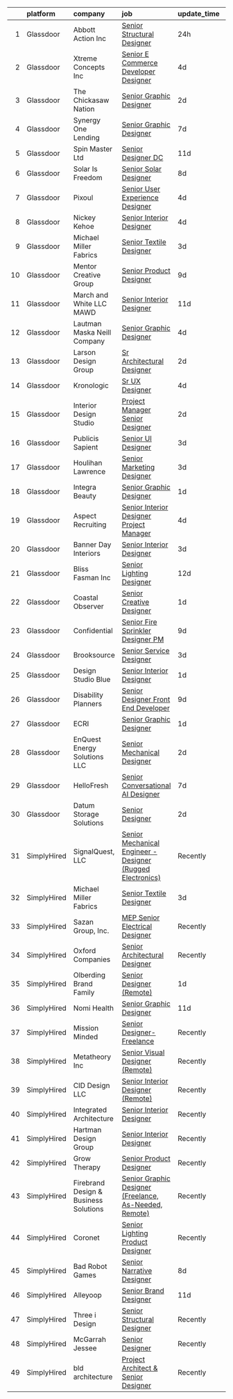 

|    | platform    | company                               | job                                                                                                                                                                                                                                                                                                                                                                                                                                                                                                                                                                                                                                                                                                                                                                                                                                                                                                                                                                                                                         | update_time   | location             |
|---:|:------------|:--------------------------------------|:----------------------------------------------------------------------------------------------------------------------------------------------------------------------------------------------------------------------------------------------------------------------------------------------------------------------------------------------------------------------------------------------------------------------------------------------------------------------------------------------------------------------------------------------------------------------------------------------------------------------------------------------------------------------------------------------------------------------------------------------------------------------------------------------------------------------------------------------------------------------------------------------------------------------------------------------------------------------------------------------------------------------------|:--------------|:---------------------|
|  1 | Glassdoor   | Abbott Action Inc                     | [Senior Structural Designer](https://www.glassdoor.com/partner/jobListing.htm?pos=106&ao=1110586&s=58&guid=0000018109771861b9321c6015ed0afb&src=GD_JOB_AD&t=SR&vt=w&ea=1&cs=1_a6fc3a72&cb=1653721209541&jobListingId=1007898795605&cpc=5A21D8C791C7AEF4&jrtk=3-0-1g44ne6ajpvvj801-1g44ne6b2q078800-e4d9971fecee57c8--6NYlbfkN0BLE6FFmaOCaCHawCU1qnmcNeMqe4N8s1omPojmh1ODRQy2ChP0Rx12xx0iVToh2xnMQw5bQUSxpNU4hqxQh51GUsSVCU-gtcSL4Ql0bt3y1njHbTP5jZrX9mAOtR5G69klmSxB72PamEUCpcTJfFcLDOOBH8MiObl9j1duuNxYmQ7EHkqPBxqOokPnXEWeVOU9zt4uhKCjLuAtnnbkqvtwvciSvQLpbQNFJt_4dI9K8GtzpenLNQQC0qbxqjlcvWikpWv5KIkx8MNJ22e5M4Y6k0EFR4NOSy_HCi-SoRbVQVFeV8M2p3uq9bzmxDaapoliPFm2arBZuqDwc0M-GPmxtXC-s5VmTbPidLX1be4huamNA5GHt8J3wFr4Zq1-Pcw5jTbr-hOdSt1XDjRDmFgcjS8U8TA-Qo6tDGBL_IdjIUlF1Rgg99SDsp2n-A7_DSJWpcLBmnIscaghsY9KSQ3_-sIVorrY2teULpaAQ4FzdjvLrnXX_Ie5Nv1l4HA0Psk4peDvosUuDzDcegjxPTZ7)                                                                                                                                       | 24h           | Attleboro, MA        |
|  2 | Glassdoor   | Xtreme Concepts Inc                   | [Senior E Commerce Developer   Designer](https://www.glassdoor.com/partner/jobListing.htm?pos=101&ao=1110586&s=58&guid=0000018109771861b9321c6015ed0afb&src=GD_JOB_AD&t=SR&vt=w&ea=1&cs=1_2dbd1c66&cb=1653721209540&jobListingId=1007885677887&cpc=2389877E292478E5&jrtk=3-0-1g44ne6ajpvvj801-1g44ne6b2q078800-02a030a02ba8c3d5--6NYlbfkN0CQqnLIWsU0Hd9mAM9CPr_t6tpjjVh6VHQGynQ4AbzrOKu5-7YkYb5W1DfF2U8Q6qYXVKC7qwWIO3SjMGMtpnbLHrqou4G812NaCnniwGPQY_yCzTFesTuAzoLP0keihL2qI8zgbEeuGQhmUp9yuzY2wDNKy7ASTrjRlRh3CxLul9FGjDuRvDaFE5QFZIKhdweI0wcoaAipTzbPQ1LOdoqAn2V91Qdz2AADKRb_nh0se3pgm-uZF0p3szCFoM1dtuV8cRXqoQJGGdatk02toxD06bnFhnf3Axn86bufTvUCIVE6dyXmk5nFQySUK1J63Lho4ZbVYa0-NroUyY8yjz_BXwAywQL3inmTY4fWkjK8XOJ2pui1C2JIXFNOObib9C6YqcxgxdZnZSn3osnSalaDTVWzrmIWwjDbsb46lR07gx3kR_bEGANPsUBOFDABpCJTqbd2MAX1UxIyvtsKO_4YiCzBhYxK3e98vh0Bpq7cIzlSFcCoEiRVfcyF-ILYj3LvIPou2iNKTyFiWOiThNAGdlQRM0Tlv3E%3D)                                                                                                             | 4d            | Nashville, TN        |
|  3 | Glassdoor   | The Chickasaw Nation                  | [Senior Graphic Designer](https://www.glassdoor.com/partner/jobListing.htm?pos=115&ao=1110586&s=58&guid=0000018109771861b9321c6015ed0afb&src=GD_JOB_AD&t=SR&vt=w&ea=1&cs=1_7f03837b&cb=1653721209543&jobListingId=1007892246882&cpc=B2C3004C5D07113D&jrtk=3-0-1g44ne6ajpvvj801-1g44ne6b2q078800-3080755f99afbcf1--6NYlbfkN0CXxcpluWW3w69ZLoW3G1S01C7LBNccemlloFa6S-bz9CPHhhKRgONaGf3Gr0arDDSr4udhvJjujlfYCx5zxNmsxYnoGA49OJ0TbJWwtnERhlzz8oHsjATnjFTJsYJ1gqmP-lJ2lzG9mcOcoCSdyEc4Vt4y_ophW3bvTOKmSqr5kfMlBHpG5jhYMNV2l4QKFzz6q3ZN-rGb5tp9BJVYU4yXVk7oF4XV50J5aB12K8gteMB7yJlJtvgO8QePCoUSF4pA-2kgh-Jq26a_CaTfMvYkM8cunPuI4LX0R2wlnyBDkQ35X7-rls8dvfWBtDrZxCoWbd1N3_OT8ZGpWiGp6Ob-2oSyZtiIgZcQwAj_FB36WnRDHHEfHavHr_PIijDTB91jaU1FIgIYbw-LXjvfMK3gpX4dtYQlClFrU5y_iKp_MKORFrpOiQby_6pxOKVNZpTSwJp3g-4fzCcV4MclgfV1DEp1jwvtQaDHUreiGT2ZrwKj36TM9iQIiK57PNf-4fPjwhKl8rTbcQ%3D%3D)                                                                                                                                              | 2d            | Ada, OK              |
|  4 | Glassdoor   | Synergy One Lending                   | [Senior Graphic Designer](https://www.glassdoor.com/partner/jobListing.htm?pos=113&ao=1110586&s=58&guid=0000018109771861b9321c6015ed0afb&src=GD_JOB_AD&t=SR&vt=w&ea=1&cs=1_1b2752cf&cb=1653721209543&jobListingId=1007880271566&cpc=2F725E1A875689B6&jrtk=3-0-1g44ne6ajpvvj801-1g44ne6b2q078800-e20bc85cc5d248cb--6NYlbfkN0BPtfw752wsoGufEJSk0IrvNAyVGjqsoyi4TW7oTWj47oKR7Dh_L6g8nkreBaYX86E2qeZNXEY_i_C2egldOcJoCEFe6RPFNQREqFotf2z-BnOq1XBA-wGWxw1SbYT9uqY8qnHyKDyyZ9QFUlatawC-edLnBGmeAdsKL1_ofbnDBIgGpC4KIUr89Wkx-Y0yJxXM68R5cykvRALiROuNJeKbFPi8rsnHmsmt9F5nYEVFIShV7t1I0eYjESm_Zgs5H7XFKjuPBoVla3El-IRjKxGobrHvOkVtG_1CnNrIHu_-tFoJYTw6uJq-a0OiuzBpqgFE7L0jpIg8lEO7TPxSDgbHXHver705BPcETLYv8rhTf5L6XbSpjJrmO2lZYsPkrGR6LCHaXixxvNQmjStfiRIhmP5bUEer2dqKIk5wazQhamO2TU_j1aJ2euEmPxQPELfMKOvpqpAhZALMQExuSsx67yD5o6PCEFt6H-HwijFhxj_Hm-UGNKyTC80UqHte4Wm5FTa9jdmGbA%3D%3D)                                                                                                                                              | 7d            | San Diego, CA        |
|  5 | Glassdoor   | Spin Master Ltd                       | [Senior Designer  DC](https://www.glassdoor.com/partner/jobListing.htm?pos=120&ao=1110586&s=58&guid=0000018109771861b9321c6015ed0afb&src=GD_JOB_AD&t=SR&vt=w&cs=1_025bd777&cb=1653721209544&jobListingId=1007868309555&cpc=983919718F9DC6F6&jrtk=3-0-1g44ne6ajpvvj801-1g44ne6b2q078800-caa174c076a50136--6NYlbfkN0BvH3A8keRzMSHNNzpo8GRtlYiokHfs7hRv1iTbqYJ_v3EUQjdtkMnPMFLtVYawuvXHVmljPix0zXyhQRGzi_RTFGE2YsZ8j_U5QrmYTlW334wS0oEbZuiowsdxM92Q2idWA036dSU455XPaTisHVlyG2EjA4kMHr_93ZpyXvZYjSDBTkIxwe6pzQe2GR_D0ZRHDYSiMlgEJxERpWeaayp6twonZqfmmrehs2w-7HnO0NThjRw09gruf66d5SYrjbKCG0yq6e3udWiGI_fUIX1LvulOgeTBrle2NY8LJljuFcmieNIgRJnYon46rCNNGstEgGtwZ-B_yehTfQrkO_cCAs0fl5D_cTfwnkm92XLzjuakLGcc7xTZZUzTHEdiw0Vu8_bw4kAmUJosxHk0ZOfrSuc-d8gf6X4NwvdFPVzClm1bM4nPKEUt1XiTEBFH8kp9cFzB_O1d6TnxwnGz7ECTHepxBhZfG-g94MDwJ7xJgnSjewA8B5DlKkg1QMd3AuC9e9GM1tMS0wL_SoUc-OowIUUoD5TTGAdSvsD6rvS1H3RQxeBhX4rxvLqV9JP4bxrTK28kLjz9siMrL2CyTUBFYI3jKVA99D8f1YNhHJQgj7_fN6kPrDyWyGkSWcUXGvSNIYASAXcRXipjErxXDq4UTkZcxPInVs4%3D)     | 11d           | Los Angeles, CA      |
|  6 | Glassdoor   | Solar Is Freedom                      | [Senior Solar Designer](https://www.glassdoor.com/partner/jobListing.htm?pos=127&ao=1110586&s=58&guid=0000018109771861b9321c6015ed0afb&src=GD_JOB_AD&t=SR&vt=w&ea=1&cs=1_08785d74&cb=1653721209544&jobListingId=1007877067308&cpc=47CFDC01B3F81FAC&jrtk=3-0-1g44ne6ajpvvj801-1g44ne6b2q078800-a651be249914b213--6NYlbfkN0BjCAoZKlRjrqyz2dliieRtC1p7Z9BxPBNQch0zgjZ9oRlk8BI86AXqelJPgre5wCsT3ngma9vUx8HpMarlvnDIKU_9TlEEB4t59QPXnXwId9eFrPIc7ZQtRDLKW7thQxHb5pJi6nv4UTqcBnv23aampv_sJ9QPLl5avMP40OY_t_xN-hEBFcbxANYuF0NGdCxztdT8GpKr_mtqLGS88g5-1ZJE2m_BOL8RcjzxeY3DOS5h75jRM4W-clPHxBvUe9wBzBXnnFyUCW1KXWI9neAqUBIS_-ZYy4iYfZc20gc7Sy-vbTT7PUTCTcBHAyjrpeT_lv42zvio88fBzM_cXPTzC2QG9t0AY7soF_GbcWi6hLNVocmHNQXcPR0ylbdrPbSsGxFF4-Se3WaecYPIngXXMh6GkpzP777eJchcmhz56QBZogEn2LMa__-laj7Q-wbzcPl9IKZWtB6sCRzjrIwnM6J21HAX5ZZ7tsRWiQAYTPb0By4y6IRxT0931SOgDKg%3D)                                                                                                                                                              | 8d            | Remote               |
|  7 | Glassdoor   | Pixoul                                | [Senior User Experience Designer](https://www.glassdoor.com/partner/jobListing.htm?pos=130&ao=1110586&s=58&guid=0000018109771861b9321c6015ed0afb&src=GD_JOB_AD&t=SR&vt=w&ea=1&cs=1_7e7bef76&cb=1653721209545&jobListingId=1007886543921&cpc=32EE424DE2B657EB&jrtk=3-0-1g44ne6ajpvvj801-1g44ne6b2q078800-c4ceee043bf6ed78--6NYlbfkN0DkuNNc9jtp8Paa5ic1vcdzrE97PDvQxS5P2e8AiHduyc79r3J-c22iv1Xzovwoard2X9jW3NnpoETJ7siFVscg5F8VhWJ3Wb7T9j7TxjPrxRuaYFeFfP5Vg9qU1pc4LfB7E498iE21tIS9Vkb2CiaDFws8ZkSBNrssvlaiyeXWrS6nJnX3w4nuyxYPdaVSULOeF9-a-cJVDp8MG-Zb_BXq5R8o8JDLMadamz3oOEAlDWe4zV7H_5Ln8JEdV2NEP5a9x0J2QIuAZMxwV04q9TAmWkOJcq_1naWTnjSTf2RHZmzJdGoVKrBZLRxV-DEPo0TurxHFoo41eIBrGU3VDD-NA2gmHJAQOP5YPbgcqsoV1eUsJB6ry5bpLziy3vBOvjhccmepCso27QB2jl2ftE4PWXERpP1vQX5zk1e_KQie0Bzg7bIRLc7PMinfe5L86rC1pRPR_QygbH38jN7a6BuLrQQRB5w9gEsrO702wGkVoYfz7RreycwZLdAVkW61nfUPj8_bwLL1Og%3D%3D)                                                                                                                                      | 4d            | Remote               |
|  8 | Glassdoor   | Nickey Kehoe                          | [Senior Interior Designer](https://www.glassdoor.com/partner/jobListing.htm?pos=114&ao=1110586&s=58&guid=0000018109771861b9321c6015ed0afb&src=GD_JOB_AD&t=SR&vt=w&ea=1&cs=1_08f7371f&cb=1653721209543&jobListingId=1007886379534&cpc=10100C7693495614&jrtk=3-0-1g44ne6ajpvvj801-1g44ne6b2q078800-0c1b40a24ddb3848--6NYlbfkN0CvahHJL5dpwIe5nlYo2UZJB8CTXAEl9vJAxrd3EfdRQTt87UoZ_4aZagUb1tV6QOmJ_u12V99QjyVhUX0vHVObjUjYDODwHaEDJ7uWw4Px6fBl-PR7rmrVzwDENz2HRfTw6BJcKOLJtS4MzsK7dG29L8IOEVwOsk44I6zQeKgfyHQ7ZYA8Jqvq8zUbtRxodFqMXk7X_cEMbGJn5vaYqvOoUB8b3Cc_EzDDXrL92qIlC6HxFn7Mm3hlKkjEEFelinZNBR-IMLFmEsTbpEIXt8YJySuRpIQA5sqbi-2yWoDEhth9XR7MsTHL-46g1fcrzUN6p470ySiMbouqcKGFKMYS_ph-Ts6Pz7yX7pqs-K-gioYYAqa0TqWF6SF_xCHHek92DTWYXQUu55qz_Nit8NwC4v7opxISIVlVQaOJC82uOl-IkUIqTd2PLEKDu8LA7Z76BhsnZ5PaOD1NIMthAKJ5MVNNDSZbbd1kJy3RZo9tfGknYr-DQTo5eazEdJbRzUFKyhVqP_12vA%3D%3D)                                                                                                                                             | 4d            | Los Angeles, CA      |
|  9 | Glassdoor   | Michael Miller Fabrics                | [Senior Textile Designer](https://www.glassdoor.com/partner/jobListing.htm?pos=112&ao=1110586&s=58&guid=0000018109771861b9321c6015ed0afb&src=GD_JOB_AD&t=SR&vt=w&ea=1&cs=1_cc012617&cb=1653721209543&jobListingId=1007890097618&cpc=1160948BCBA38B5B&jrtk=3-0-1g44ne6ajpvvj801-1g44ne6b2q078800-1199109f65cb0bc2--6NYlbfkN0Aa_Hwcb3A6wpbuysl_ekJeGPboXr2ELun7xWY3K7GOUB81oL_2bkKwlTZQqeaFZL6HZmTjTPZMZY4XhyVatta2lrF2HKWjEMO7NmKWkaX_4pSqjZqGKpbAyvV2h-8O8hKnl7Pxc2rFv7aq49SjMN5Aiiv2jJb8QJjJF_B3ihQ4lvnzf6-H_HXf6-TL3ZVvbqfhUTmtpEonXjG1_zGLKcqQki6FF1EvOlvvpTnLvzP9UehmG2n1KTZEcx6Gn_HjIMiAc275xkqp1vGU8aYWwIqy-KRwvUvwNhVXVo1_-GCxtR2Zq1PAd9DC3lXPYIRUDygQe79jJn4rwqTSO4Ngu_cUh35ip7HVL_lBLqGoz-T_V7XGlKvmwax20N6CMfoMUJxeJ2D4GeUxwYvEpLR-1EnBXcr1w6CNHF2lY8Q4PMzZtk_8AoY-1GeB1NCZG2ESiCRUiPB1c26L2f6ryBuyZi94H9fKyu0wsMrayNWuhYQ5aFa8VHRMfQMW6WmrVtx6tdA%3D)                                                                                                                                                            | 3d            | Remote               |
| 10 | Glassdoor   | Mentor Creative Group                 | [Senior Product Designer](https://www.glassdoor.com/partner/jobListing.htm?pos=123&ao=1110586&s=58&guid=0000018109771861b9321c6015ed0afb&src=GD_JOB_AD&t=SR&vt=w&ea=1&cs=1_7ca3c4b0&cb=1653721209544&jobListingId=1007873079388&cpc=280AB1FAEDD8D536&jrtk=3-0-1g44ne6ajpvvj801-1g44ne6b2q078800-932dcb251f76a5e3--6NYlbfkN0CfQgqVFlDchZ1187zfHENvYid3ZQoKnr6GJk2CFl_M8hjyJf_hS_UwoDVN34bPHX6cIOQa98UzAQRJT7pfbJ-DQfmYuSMrk3DojVkql3atisUq2kk724gQ8u04eMJMgzEXuDbxcOO6XJBa90a7LOhME9DVYksiN_eJMCEsQPG14KMPdUZnBWiRx3xURMInqLG__f98c5FxLqr9pP3E3_JsC4-hEeTCp6YBI2W3lGnurS56EiLEqhkt6-JPKyHnSAX0tCXfxZdI_w1wGLmsfNWFMpfdyMfh6nM-I21NTXWvURjb-tZ9GUYFAJzAS79W2Q94Z8Ni1ByYVudTQ3c2wZk1hQ3k4SUYeJNwdvbvG5AOEGXoC1VEXiiwbAu_KM-_r1Lc1sdPSKN40XhWjBMj_YtFUQPvf20p_-EDbZdsMM-UQwsph8elWR1Ro2crO5muGECFsTrmroI-vLWy9qZiMh2-jbNDDUZfGaq_xOmy8kMYoSIcTrx3rkya9BJm-770RRE%3D)                                                                                                                                                            | 9d            | Remote               |
| 11 | Glassdoor   | March and White LLC  MAWD             | [Senior Interior Designer](https://www.glassdoor.com/partner/jobListing.htm?pos=110&ao=1110586&s=58&guid=0000018109771861b9321c6015ed0afb&src=GD_JOB_AD&t=SR&vt=w&ea=1&cs=1_97cba515&cb=1653721209542&jobListingId=1007865788649&cpc=E78116BA4A3DFBDF&jrtk=3-0-1g44ne6ajpvvj801-1g44ne6b2q078800-13c149ae2c724baa--6NYlbfkN0CgIrFbq-kG4FwtgdBmPyfrCfhTlWkf9tCRQWQ-vuq479xlQfY6eA7RLcJVsxKD3CHN6CY9KnOy27w66QDj1XnFegDMaKZmGP0lsc1vscNdN2nlt2NQYO63slwR0awMuHwhtYq3-r2kXJFIwBODClqkeQD2wqOa5EeqvEaw7gUwZEPGaU90rcFMnFk1G3WSpIY15qkoR6trzxN5R3-ZlzcV9sb-C7239ajbM7CgrxBNoAd__NqA4IpccSmIkdnYA2Fo42RLrCczorNJDjAfXSl893ela9hRuTLgBe0RamKBP6Z90v1F3NAEMXlJYbrT3GEhhcsEJieWLYJzRE3QhfE-jzwALm7KHuox6dm8RflogG736f2PPMMNqyZrNINJ7EX0kMJI20SDvtf-l0h9r-CgQGK3IZzQO2hHb3iBGC-gURIraTRUVAQ26bQ4NRTSUFByIl_0X3y3oF3iwbELsDyWjfMR74bRlrpceQMpxBBxEkx6p7ZNNcGOVfjb0yPlJ-1pq4Rig45ONw%3D%3D)                                                                                                                                             | 11d           | Beverly Hills, CA    |
| 12 | Glassdoor   | Lautman Maska Neill   Company         | [Senior Graphic Designer](https://www.glassdoor.com/partner/jobListing.htm?pos=118&ao=1110586&s=58&guid=0000018109771861b9321c6015ed0afb&src=GD_JOB_AD&t=SR&vt=w&ea=1&cs=1_7c0d5b7d&cb=1653721209544&jobListingId=1007886319562&cpc=48B9F4758953335C&jrtk=3-0-1g44ne6ajpvvj801-1g44ne6b2q078800-42556d4369843361--6NYlbfkN0CH5AJMdvbiN96cQBW9blonJzxN5UCW1KPOX2QsoH-XS7L-5Av4XGA-go5EhKmTEMKH7p0FQ4RPcUw0sfxm4PxsdG14V0uat-DbGzzQRgDq9oQi4ChJflP-7x-qE6Qph9_-2rhBpMKc5-QyOOgMy3J1q2IwEgtKK7Q4qbh_-FJ3PAZUu_5lRrpWL2C8gVTqNm6srIfZKQHDJAVkk33TFrZv3LaQDiIMb3TfFukj-_CIi3ApQYAyfdbnYLbQZ6WhFCDhFMdfZyhvFUsgDD-tlzTb0e20jn5CLwcvetzpZISr8tMuFyS5fhTpnTxjMHMDla63BerfSioWtAhCwTK8RKUv35N7igwqUvVX1FmMLycybeAji0mC3MPJTdOi9_4FTh19PYugvtY8V7JwwN7F-tOMqtSrtLPmU3p9Io00cglpqMOXatWPQngaGzJc3uGxA6wpQyOa6ZzCFEOE-ykf2sNkDL4OQt23AGJRpqDNLTZ61lJvMzF4VzBWqWQNdWBOKnA%3D)                                                                                                                                                            | 4d            | Washington, DC       |
| 13 | Glassdoor   | Larson Design Group                   | [Sr  Architectural Designer](https://www.glassdoor.com/partner/jobListing.htm?pos=119&ao=1110586&s=58&guid=0000018109771861b9321c6015ed0afb&src=GD_JOB_AD&t=SR&vt=w&ea=1&cs=1_2020dc4b&cb=1653721209544&jobListingId=1007892778952&cpc=BFE8C4BF51BDD557&jrtk=3-0-1g44ne6ajpvvj801-1g44ne6b2q078800-b9cb0c814e117cc9--6NYlbfkN0BctA8jT9Ho8FRfiU2d5zHGiG1TQnMfZU5gkPuQGUb4Gh_FgH7lyjz5iVsQguLeASDp_j8jJU47A3PEb0YsoCiw4MgaPkSdni8oDOn0J1z3-t-Wd5RgbKs4GfCp6PozctmB2zT_Z_qPS08-rKRseAbuLhdmcy6mXuVsuXjAkSpLXD_2kfKEqobY-sFaJvPmnOLTsw0YSmn5-BIK66IlI3gICVYsdEGOdNSwPoBZbdiN2Ig-EQyZrw8-4IYY47hLcF2KvegctTgCol8GVYjwu9zivuF8yGsqHDTboj3hmmYlcBACR5OfHQgePnsrgA22JznzjKmUXspEJznORBgwO66bIDDB4HRHLJsTSebEBY9M3zp2WuH61uQ3sO7d9Vtgl71zgJKM3DSx_guVsSaSWgTALfeM6IgeCh1w12LGT9Dju6v7_7eoTwzARZQrKBLNPmayImJbPs9R3UaUB8tIuamyTcuLEefPnIwIdDZuj98t3UQfRz2lWcRJAneOxEKEi4f54F4ad-mHbw%3D%3D)                                                                                                                                           | 2d            | Remote               |
| 14 | Glassdoor   | Kronologic                            | [Sr  UX Designer](https://www.glassdoor.com/partner/jobListing.htm?pos=116&ao=1110586&s=58&guid=0000018109771861b9321c6015ed0afb&src=GD_JOB_AD&t=SR&vt=w&ea=1&cs=1_46673998&cb=1653721209543&jobListingId=1007886246831&cpc=F4CC4721A073827F&jrtk=3-0-1g44ne6ajpvvj801-1g44ne6b2q078800-d29a854fcccf25fb--6NYlbfkN0CXEglUD0u-VhXktgQN4usDMCM8iGQKWbysSPq1pA8oCJiykgq759hpCRwYkS3NYhVdXhI0PrNN0JZjBrvA9kxHHuX-FyFpV-T485G7-Xvw3ZOl69O-wSTye-OQYJiqy-OMkWkcX5s7RLgiZ5tDY4iIjm0Yp1QcJZAXZWGNwADVQJIWwdCAT0ZbFP7-hnDrNoUdt6iekbNryc1Q21LTUmE4VP1LOio8KPqf3GxxM9GALJ_iK7BgyCAGr68wDC-iHBznIx2HccTNyjrXdZvdAulzvtvptboo6Wq8xxSwXMsdq8ICN5oRHBTgpiv-Jx5sQlGV8sZZTzi5X2GMFjo8RxYBXwNlEAaN8zT3Q8d-F8ORFggOQBVH8-8RmYus3AA_9Wxj66Pnfd7sQboareX-iOeBhKXvkwEmm96VhT7HWRhoP5np1Q6WEK9HU83Gr3xq95IuQ4_brrhv_05112uGy_j_9EQgY-V2BlbfTHmjXZDBycNh-rbcUf09UZZcVOLelQw%3D)                                                                                                                                                                    | 4d            | Austin, TX           |
| 15 | Glassdoor   | Interior Design Studio                | [Project Manager   Senior Designer](https://www.glassdoor.com/partner/jobListing.htm?pos=126&ao=1110586&s=58&guid=0000018109771861b9321c6015ed0afb&src=GD_JOB_AD&t=SR&vt=w&ea=1&cs=1_e4e6282e&cb=1653721209544&jobListingId=1007892218502&cpc=22ABB673398E21F3&jrtk=3-0-1g44ne6ajpvvj801-1g44ne6b2q078800-0794aeec827f7596--6NYlbfkN0AuAjYKnBHsdkcMxrD7ZJITXxV72vImVt5xOyKRJQecNAe9lQrsZPplJrD3FgtGMhRIWlKfp7OzhHRgk4RHgPasCAwx-Ykk3botOfHR7agOlISBaHTMOi2GL2IEkcwC7lqywXTwhXFBJ_f_yqEZXJXi9owyAPX9-ufM9MrhLTDQM0_EWaK44gHrxhbQxlBDBNMZJ_6nAYgOT_YUPB8yfdFMmlO8XewA9AmbkQlle76jMsJ_l7mtgwax868c-htjLNg5D8DOz51NfymqoUEblFb8uZMj-PwxlGd8ND6M3AzfZU4DkTaFFkN-6ma-2O0Yv1eTAYzhTGz05ChicwKouaJpZoCJzGL0-PBoOXdcBhqgswIovwMgA8yHnUxE2QeErFJD_Uu4ZdJ4zevZqnKvW2RBsZqSjOjnS8GpQjlJVBDZ2gYQH0aOqM_SWnN8KDD4riuym-9O_qv5folmQYvADwYP3mfia1ZGNdujhloBh7FmnBVgZOatxAcuWkdIxDZoEbkYTn-xvH03-w%3D%3D)                                                                                                                                    | 2d            | New York, NY         |
| 16 | Glassdoor   | Publicis Sapient                      | [Senior UI Designer](https://www.glassdoor.com/partner/jobListing.htm?pos=129&ao=1110586&s=58&guid=0000018109771861b9321c6015ed0afb&src=GD_JOB_AD&t=SR&vt=w&cs=1_9c0ba4f1&cb=1653721209544&jobListingId=1007891098033&cpc=4B86475FAF393599&jrtk=3-0-1g44ne6ajpvvj801-1g44ne6b2q078800-f7293916f33f4ec1--6NYlbfkN0AifcpeK-Nu936wgy-BS7owxv6Q_YD1znLiY0Ck5crXdIgVxXdAJC_ai_wOszhxY9SRguJgBmFIZ-Dyz_Sl9kfhVEfZ3aRQVdSK_xiCeDGZ3KfL27pJViBpKOjVT1gacwf5BHg-0VqjhHcFmE_gp-E-1WIEDO1LcGi7Fufaxzk1wAAdEvtWIH6W8EebCZXcMvq0bO9WF5OXlfLeS6flwD-PeO-85-SPzEw8arqHjIRmTUPv_A1zeMbNW-nysXTj9Qk9YYlwew_PyCYAgYREtW0f_MSGjXfyOYsTlIHUVpvH0m9QzCCVH_ojN8dim7lv6QJFkj0Fepor7_IT2jCzrudEaeTIWd1t5-KsaaA7hYTf0xRggYn1VD5-hPjUgf9qCOGRqDoGowMn5ZRliFLKaz97WO_9QPQ-R_gROoJ3IKdHKcZLxG9i1MGNUoMQ6MegQqOqX0sFtnI0OLYkoBjDNe4e7Q_LFahgVCytixdgrSMuntnxNAM37sqM20vHlrEeBRjgEAMbJEf83AO9rC3FVdeflYHZqxH04hj_66GIqeZLWaVZpbB2cpyeVicfMFRV-S22sq8NcFFA2w%3D%3D)                                                                                        | 3d            | Arlington, VA        |
| 17 | Glassdoor   | Houlihan Lawrence                     | [Senior Marketing Designer](https://www.glassdoor.com/partner/jobListing.htm?pos=121&ao=1110586&s=58&guid=0000018109771861b9321c6015ed0afb&src=GD_JOB_AD&t=SR&vt=w&ea=1&cs=1_27952038&cb=1653721209544&jobListingId=1007889346319&cpc=E6B95A06C1BC174B&jrtk=3-0-1g44ne6ajpvvj801-1g44ne6b2q078800-541720b7fcd3aab0--6NYlbfkN0CvdWhQ0ieMmFfx9dpmofX4A6seQJ6gWHyuKhFlBsOKJQZZGOTM1AK6MnWqEXAqxR_1JF6ksg_DIymh9QH5exCpdBfkkzeZY_zGFd9kILCjQ1PQysB_h4aDmAOLQ3azkXuKlX7teNqMTUNZB368DFzfVlR0n9W7601why2CyHP2zCMFLd9IXw2OKrScnUw-cxovK4ft-5RG03IWzTni5mxr2akgVLhed_PGfaJNwnwocOY859y9BUVTZ5ZM3hWEHXATE_7nJn3EBdupAB3mwdohDzz9y0bwLIYUz_2Ji1DixzIGBokubKGEeUYw9Ug815QlOBNBjeKM57b-NVPaChd4Mz87_1Y8otThBTK3fRNbpnWl5_qNfbuXjpoIbwmSlgD3pWUmQnu4QGrGZrJgn2HbB5s5CEDuLU3no_tcdIAzhpSRug_x4rJtDWWHDSVGdjPkeabmMDkLUnxYhuJIsz4j0esYV_i0rJYxKhWD3TWYU8q1qrRh0aOKim5CVNESIXEl8ybdRys7TA%3D%3D)                                                                                                                                            | 3d            | Bedford, NY          |
| 18 | Glassdoor   | Integra Beauty                        | [Senior Graphic Designer](https://www.glassdoor.com/partner/jobListing.htm?pos=128&ao=1110586&s=58&guid=0000018109771861b9321c6015ed0afb&src=GD_JOB_AD&t=SR&vt=w&cs=1_db0f7bd4&cb=1653721209544&jobListingId=1007894879641&cpc=CBEBA1A9D941894A&jrtk=3-0-1g44ne6ajpvvj801-1g44ne6b2q078800-d37a1939cfa0c1bd--6NYlbfkN0COPWdwSCJPOAkyDe9Lh599O1TcTE17zEfW1nzWD1f-ehRXKnSDZcMQaxUOmgOCqreTwFEK9tY4ETQiZi_KC4-mew1DSLr73ezkkdIpbXy3_L1Eo1hgl4ysdEEug5QCK3mTV86raa5SqfdgiFDyGgPMS-20OE0sJJe7nSW8gEICzeTpV2Neqq6cgoWRwMoFHVt2Vb5V-jhHi2cgzRncce5LM6Q4AVvHVPyLmrH-R0PHL7RC99MyNBW7X8uVJEAp70FaM4JmaG-Xb_sjfh-jPxj1F4ykky5F_P6IK7q9CJW5dO9sFt-9SMeUcXj0CJ6IL-53G_oh--p-IOWLg38P7C_Bl0BCmXogXRZNSv1_XkB4vk24GCf1Bb5fh-LI5zqT8Bxj8NlKYZUg9P7kWnmAFqpKo4xiO9xkzXJVlHvFep9yD9zxvfGC2JS5ZsNzzJAQseUFiQMdURWW_99VqmJxoedKs00t4UXfQjZykCBjf0dD8neG7njZULNcOuYxvByJyuQikWsERIWXTzhxMq9UPlE17Tf5tELC8pc1C8oCGfHVPX3-BNKxPmURHHmenJ-YyPJTJ-rEtSOUiPMsjUj2dUhc)                                                                               | 1d            | Chatsworth, CA       |
| 19 | Glassdoor   | Aspect Recruiting                     | [Senior Interior Designer Project Manager](https://www.glassdoor.com/partner/jobListing.htm?pos=117&ao=1110586&s=58&guid=0000018109771861b9321c6015ed0afb&src=GD_JOB_AD&t=SR&vt=w&ea=1&cs=1_bcbdc5dd&cb=1653721209544&jobListingId=1007886912482&cpc=1FF74F442D7FC309&jrtk=3-0-1g44ne6ajpvvj801-1g44ne6b2q078800-fcb2aa82f9c323de--6NYlbfkN0CLc3vc-O1U6CsMzUy1J0-BEjAeYkfjAbf9Bm2wa_0q2OP1gSciwbH8WpPl7-my-Naoz4kKrWqSdsvn1Jrv7iDeve0TBp0qOcH068wWFS4CyaRCKiuNR8eq8PkjS4dI307Rz1NGgh00Xj_TPwRYJTAS6VgzPnuVzhkKHg2tnVo3ZPGBfw4euodmI8FQhD0IOGCa_X-SAxzEwabAzsLMrFf-Frdk2MUC53P9Au82AFr4nRdojWlCvWFx1g3W5Zcc9fxfBfCXECMNg07jwKQOrEjJM8cn-bksiR54gFoqICOhahjhASoA4WIgB__g1gK5m4nkGS6oEjwxN897FDOipdGsGW2pT0Tm6UIK9h9VJX2BJqahc1ri4elcNebrxiYGYmiFw49fSbUE3f62z_hLTXZtG02VdY3N7OIe9hKaBbGeLLHWcmi25o3p5FQJRyVeCZVAW8p1LLA_LX_k5K_61CJc8qAVzI7997TYQlg6GgBg3UotAOUtszbgjp-3lQ-xzm4caH5s13zdtA%3D%3D)                                                                                                                             | 4d            | Farmington Hills, MI |
| 20 | Glassdoor   | Banner Day Interiors                  | [Senior Interior Designer](https://www.glassdoor.com/partner/jobListing.htm?pos=105&ao=1110586&s=58&guid=0000018109771861b9321c6015ed0afb&src=GD_JOB_AD&t=SR&vt=w&ea=1&cs=1_65e063a8&cb=1653721209541&jobListingId=1007890149854&cpc=AAED28D531AF0586&jrtk=3-0-1g44ne6ajpvvj801-1g44ne6b2q078800-e12a1a24da0f49bf--6NYlbfkN0DsBOlmEAMqZtav1V1WKZO3RUElpafjggtWvxyDQ3xFSrTDzNu17f0DkdRgfB1G5dO68_tOOoU-gPCBUIi1W9pZMsFosdhz6Zj9oRHXrgftf30fF8xppG9ppjTEjroDofZrV4ajCdjO_ttuVR1mixrLn8c9B_AGtGmQnn7MnT7FFrLQQGQOs8TwSJ6riCTWC60mg9EB-itZV_aLlRg7tjcLGYzyxFddPU8ZC1rsW3c6OZMGmW614hwJGjgtkTFSQeFsiU13OgtWocN2-GolNnkSUq4POFAsKDf0J-9SKvFVmqUFCW1F4N4amcqhm9Ob033DibJT5-c-Y0iOiaoExf2rAD1s3jq8pf_X3IGmE52OQUzFtiRznB14B8kCez-Ii-p-x7xUr9jCNZGAv1skf03obsmbTD790sKCBwMag4U_wELSALVkwC6Rb3GAkfUVv3gsnwse5aB05dYA6-sr7OcRgqmuXSbSK6jNHtUWWMThSQsD62-vEaKQ__PP-eXi_gEYn95eFVNzUw%3D%3D)                                                                                                                                             | 3d            | Berkeley, CA         |
| 21 | Glassdoor   | Bliss Fasman Inc                      | [Senior Lighting Designer](https://www.glassdoor.com/partner/jobListing.htm?pos=103&ao=1110586&s=58&guid=0000018109771861b9321c6015ed0afb&src=GD_JOB_AD&t=SR&vt=w&ea=1&cs=1_e088269e&cb=1653721209540&jobListingId=1007863837378&cpc=7B153F13FE13ED32&jrtk=3-0-1g44ne6ajpvvj801-1g44ne6b2q078800-482d116438ebe175--6NYlbfkN0BTy4Vq3kUv-8E8fBOrhZt-7WJQYqv7u2ur6JnxlE7nq5Ck-82vUntpzvRtI2yCCfafeUD3EozDH4hM67HR6-bXr82afDbKxjex5G8phvjE4CyqBqg4NzGdSJoKai7w1754-I7lMWvH2Tkh4aTQHgRo-aZNhLHZxf977cNumGjcNuTDGH3WO9Cq9vNFTqzlWKtb80gUUAmOUlCCblek-bpwqg-_qE31Vw9jPG13DcT9BS9A_CmU618Rqk-L13JTvWwaEmX4vKLh2oW8XuekpLxqT6E6J65hMqwAvSBMy5PFcitbGOSciq5OGAw9PrAVKt5iTVP0eT-P1KNDdjguxq4x-uzYtjnnjvJsceAT25y_kCXkbbpruxObObjhrf73qCES1b3hf7JbB4VRpcH0igRVgCkX73cJla0UnRxrCfw2e95QLoj6t-et-1t4tzRyOutMs9NLgPloccO_eRDB2Xn6IvrP-hKsT0K1QJW0THoYmaoHOR29kMTdn7u5eDxy-_d82-qOiA_Qyw%3D%3D)                                                                                                                                             | 12d           | New York, NY         |
| 22 | Glassdoor   | Coastal Observer                      | [Senior Creative Designer](https://www.glassdoor.com/partner/jobListing.htm?pos=109&ao=1110586&s=58&guid=0000018109771861b9321c6015ed0afb&src=GD_JOB_AD&t=SR&vt=w&ea=1&cs=1_4a6fc1c1&cb=1653721209542&jobListingId=1007894886395&cpc=4F08921E1BDE2A39&jrtk=3-0-1g44ne6ajpvvj801-1g44ne6b2q078800-81c577a36be9a14e--6NYlbfkN0Bi-g4OEguhQEx4pjzkmulzkFDPdVMQm6g82nLRMcVRUHK_7i5h4gxF4dhPK62xluawIfOdg1KdOMuFCfWMofJVAosRn_5YpIx5EgfxUSTA6tECtGWN4wH6oytwIlBlsPIBGAwmtj8G4KP9anKCFD3KXKsiPoELlGF_YpofW6-XuxjO7ONgXag68KIQkq-swTXYYYB6HSjCNKfflrNZPavU3Ocoj0YYo5_eHzpI8Ul7FBXT67wXOIITKymitPQmPVdOCuYWHRCc_isWaXf1DZxLNaz_OPQEGmakBjYuwkpzOo09Ra2wloUttnrhmlFMuKfZi5eGQSj2HEXa8R1fBF7BWCMlxZNNhKFgse3c9-HNa0lQU17PLzw0DBdegK9O14JwvM9gvxuf988GB_8Er0adVQFrjl4bzaH6-vCYdyZZEIG7jyVUTVSr55B7tgbP7NuZZd1Rdb7V6xE0f3-CKy2AzBjvGZJkT9njQ-oRFNF8debMaIp0-BomVwAyu3mNNIRcpjYlGN-wKw%3D%3D)                                                                                                                                             | 1d            | Pawleys Island, SC   |
| 23 | Glassdoor   | Confidential                          | [Senior Fire Sprinkler Designer PM](https://www.glassdoor.com/partner/jobListing.htm?pos=107&ao=1110586&s=58&guid=0000018109771861b9321c6015ed0afb&src=GD_JOB_AD&t=SR&vt=w&ea=1&cs=1_8a9ee654&cb=1653721209542&jobListingId=1007873060789&cpc=1899023E9966B094&jrtk=3-0-1g44ne6ajpvvj801-1g44ne6b2q078800-1801a04bc5b549a7--6NYlbfkN0Cd3pS7uxGjUeyXHLzsaKmTTzrf17h2RMAB9uXYFPaFzVnfEaA8onXvGGCqVdJxMuYEoftc2lMTqrJ590gaSTF3Y_oUcJCeYS_dfuPvS2E620nDraOpQRRG6WExR-rA26V2_ckhVDzi5H4Uz0zhWA1ehQhSga46agYuJ-ZvNTtEoXHuShZV9CQoNEtkPfrlxsH8FLL1R3IlMztsFlPh3_vbd8Ag1vvMe4gVAfBJN6zLrof510GzJg0euleOxxrlga2hFm4YxCBYhXp6gazR2yKzsIfzH26XCVMFSVute6DEj5UEccpu-Kv93PBpDI1J-JdYYAvCGcaXujlhL_XPrsOV6YwpMjZNXcGVy9Rc0YTwjLMHTf_LuLLtoiQcDxrKWTIErCx9PfdeQbL0G0lKYUC41LQZXLVOnJONCdNnixP4UoDDeKSiAYpL63lbUvVH66Obp2R-fvupRLUEdCG8-0IWGNjgcxrwUdRdUOgxZcaOtuG3pEB-Ma4G2xUpBCS-4pGzlL8DVXJEZ0_rooy8I3iK0zLEyToCvBs%3D)                                                                                                                  | 9d            | Marietta, GA         |
| 24 | Glassdoor   | Brooksource                           | [Senior Service Designer](https://www.glassdoor.com/partner/jobListing.htm?pos=125&ao=1110586&s=58&guid=0000018109771861b9321c6015ed0afb&src=GD_JOB_AD&t=SR&vt=w&ea=1&cs=1_5f399cc6&cb=1653721209544&jobListingId=1007889729752&cpc=B576E40E3A51D23B&jrtk=3-0-1g44ne6ajpvvj801-1g44ne6b2q078800-15776d5cec6b3ded--6NYlbfkN0BhNN3PPgKPbTMZB0Y0J5JTZS3FnMM-ugqbblX4_m-srDJielPNCs_lvQXXEB0CV7Mjb4bfvkTERKswzkZ7etGgyOFS6HVV2jdtFJV0xt95R62OXtY3Z89iDVeP0PuyHqgb60V6OKK_Wknd1_zBPCv1vZJDbjio0JD3yKPjr7cTra2B_P2iEI6QgLaiOv_ETSGruaMqWdB7fKjgWlHUdQ89vmFttuK28jRVuoqf3HGCZ_MVFvpKVuaJG66ayrOrU2KFu8L-bcD9gsU6lLQCcoq4zpqJxLcm7QeRCK2FgmAUPhAK7tdC3w8V0Yls3wUjI9SkOVvhzOpDHBsMAxEDz-ZVw8QsizX1ci7Fq_FCZ59Qlim20GuNez78Epszhxc7EK2urU-pw0o8zyMbgLvKlkVf0nymES6tyMeiNFCwYnWh-9X5GaL7XBNM-zZB5mJtzJ-XsExSIsATO8KwcvUk1rYlWkH0YkeO9hQ-c5Ovs9Zc29vN_1dLenmuYgMROnj986bI6EXcE0yzcO7nK9J9GdtC)                                                                                                                                          | 3d            | Atlanta, GA          |
| 25 | Glassdoor   | Design Studio Blue                    | [Senior Interior Designer](https://www.glassdoor.com/partner/jobListing.htm?pos=102&ao=1110586&s=58&guid=0000018109771861b9321c6015ed0afb&src=GD_JOB_AD&t=SR&vt=w&cs=1_7d515372&cb=1653721209539&jobListingId=1007895207877&cpc=DC33A36C1EF058AA&jrtk=3-0-1g44ne6ajpvvj801-1g44ne6b2q078800-5587175454648752--6NYlbfkN0BJiXhjvhlPnp7nCNnxpXVdZuhNeQWqe_6fX6GJcnmHavQY6xQhs57ubLcwVdJnQWSTqu2JX_-0ouVz2RirE3Ts4M40_vfMFlJrk2__u_OTrjOAC8J-CgSqkAgxZsvfVNKq0MWrLqi2FvoMydmSFPf2OsE1bOUmdi4lrMWJy85AFgNb1ctFkU8T4dR48s2goCbcmJYkNv_KQDImWrSiK_1WpGOdyhRRJClV477xW3G1xebwRY61uDdohn_sF8VZD_XtNIHdGT0i_0RvXYYJdY8YjhmrpGEtuZ6fUlcvo3wBQPR78ymm9paA8PtxnwQrWvn7bQFP0vdr1JPEOofog56o_GdwlErHbMfNTa8sbFAV13nt4_BLaD3fPesvztsrEiSBTNML-_mLkvOO563Kcch3QsFHGzksZp3A7M2dii7cTkuHCU7irUb5Pxd10GnaBE_sfLI5-hIHptJIetg2RjFymeL4_6lumkg%3D)                                                                                                                                                                                                | 1d            | Centennial, CO       |
| 26 | Glassdoor   | Disability Planners                   | [Senior Designer Front End Developer](https://www.glassdoor.com/partner/jobListing.htm?pos=111&ao=1110586&s=58&guid=0000018109771861b9321c6015ed0afb&src=GD_JOB_AD&t=SR&vt=w&ea=1&cs=1_8da01809&cb=1653721209542&jobListingId=1007873228461&cpc=71EC12CC3A9678F2&jrtk=3-0-1g44ne6ajpvvj801-1g44ne6b2q078800-d0e8d9102065d1a7--6NYlbfkN0DWXY92IS4FcJSnZr-nVwfDkR7lrsyDwBjCpF24-1-7XcourrbW4iU_PczZ8vn0G9_u4rusD4gOA72avwhZl7vdeLc5TTcybIh-SW6xDVUBsvxT3OvIGT8Sp0bz7NvFEp8Dr7Pv1sNk5-62lPrbPBE1dpYiUetynj3Y_iDmIV-SSMYY0NoEBA5ASE4iZTsKHrKmmrk2JWbv4FxnZaIAZycd-4Eteb4L2Dx8DBvUEgmFG_7esQx_aunje18mA-QTfYhqgPv7vHDTHU0DhXlBfRoW_eO0fzkstbGeWtWEZggqxgOdDOZkXX4FX1kCXhZg8tnNIWtXnE_DGrx4-rW6uKtiRQVgmSJVMOzqdGss8-JgVbZj9gpv12Kb2OnyegJxdt3HQhGR4rvQsTlO3DHeddz8vF0thDf4WRkPVmfRdRSCuvlfaBP1sWYTi7yZuwK16kyFB8AHVRzqCHdUF7HuxUHjEiqbnl22FHkonr51FzED7WBaDARZ7aMBGAb4kKcpG68PBMpzqeHgTKusmPl_oN9k)                                                                                                                              | 9d            | Murray, UT           |
| 27 | Glassdoor   | ECRI                                  | [Senior Graphic Designer](https://www.glassdoor.com/partner/jobListing.htm?pos=122&ao=1110586&s=58&guid=0000018109771861b9321c6015ed0afb&src=GD_JOB_AD&t=SR&vt=w&cs=1_da28cb7e&cb=1653721209544&jobListingId=1007895638220&cpc=56C4EA4A1A191A49&jrtk=3-0-1g44ne6ajpvvj801-1g44ne6b2q078800-89b15c2b8fd85649--6NYlbfkN0DLa1sqKVZg3U_AZjIyh733n8uwaqR3eXd-uVVwVJ0892n-CxUc7KBuZ2vdSuHQmSkVAB8Hb0ilAYikggRZIgDRI-y_7HCKo0TPs17CX0VV922tHKA-WMkLOy9njNsAGIjYkkNAgBzhDV2A4XW0-1KbIgsrMWrOJjLMPUnlPnvJCQcxw6NJXbfK4khuKMAMBuaWO_oWWriGsBsDcfrEinfLlL5ux0-_TNiDiE3yVIzYDGcWgWitETKdrtiduBh20cFJXfYhn_dwOJKmDSrz06h76YPQ-KdlQttiiLbN0havmDKfckdX2nuai5_Maab2u1eURd4I3nVsWniMIMetHtpnLXxdyKS5QZaF3Gfq25Or5SDV74GcSe7Sn4TOlfmHcDSCbZc6w2oCqVVcDHPfEQQf2M4IU1_t_uTVt-liJEmVoiiQwTO4avNZX0kn--lbnc4bdCJRre1imybCS8UhfPd0MSr9TGP03Yg9eMalfsfzbxSxTK_dp5uFqJHL5ht3fpWlBwx1Xy7AIIe0zPWaQcnKgCP2cgk15IzwL3saDvUJbrs26ta7Kyrk2A_nNjVUmRbWajj4mtVKuU0faj73d9Mt6RH9JtKwezl-DnjDdZTDRGAgeFChOSy6fN-R9YtKuvsPF70-j0pafW6Wu6tfUuhJWgMrgIoVjjE%3D) | 1d            | Pennsylvania         |
| 28 | Glassdoor   | EnQuest Energy Solutions LLC          | [Senior Mechanical Designer](https://www.glassdoor.com/partner/jobListing.htm?pos=124&ao=1110586&s=58&guid=0000018109771861b9321c6015ed0afb&src=GD_JOB_AD&t=SR&vt=w&ea=1&cs=1_b8c083bc&cb=1653721209544&jobListingId=1007892906930&cpc=F45C15D234B746DE&jrtk=3-0-1g44ne6ajpvvj801-1g44ne6b2q078800-3b29fa4fa47f9aed--6NYlbfkN0BHRzSRdaYJS2AwKohB7GUTi26mb1K9oUqkvKSMHhTNGPLXAAQ03JbFDP-XLB5d-osooSAL7KD5wTlb7PKVqTjYgJ8KOdEbc9C5tk8TjlqKTTLLKWy33uRPIuWZMM7fSmE07oQ7nVTWi0us_fM5ojz9uZsUcL2FsipS8tOCi0ihCuVUCKOIxXhEoP-M4LhHEQ04-2vEmvzZh58nfYG4lyQbVsSQ7_o-xpq_Jv7l3D2CHwiWktt31HwOVRJbtJK9pzVmWQAmoOqhvw7EhBY7r-9-im-VuhmFEOn5z3rEFN55gVwuzisGABk0opN0fu_vBhlnhw9evDP1LOuTnzmp3ps3Y5PrNS7uCLKfim4B6im1-lC-wPGbzM5vP3BO6aNnNWUafC87qC_q9Y2MefKuUL1wA_nrYmLFaj8WPcKB38Dj0sbN4lH9EWyPmV2qHt60gd9ELsPPEHOo8HNmFPw1wfKiIWPfYt5-xQq74ZCDA2n_wr3_pjpzs7q3xjGf2C2yoiQ%3D)                                                                                                                                                         | 2d            | Houston, TX          |
| 29 | Glassdoor   | HelloFresh                            | [Senior Conversational AI Designer](https://www.glassdoor.com/partner/jobListing.htm?pos=104&ao=1110586&s=58&guid=0000018109771861b9321c6015ed0afb&src=GD_JOB_AD&t=SR&vt=w&ea=1&cs=1_e72e34bb&cb=1653721209541&jobListingId=1007880295671&cpc=15DF7205AB728338&jrtk=3-0-1g44ne6ajpvvj801-1g44ne6b2q078800-f46d5f39af0ec96d--6NYlbfkN0AKsmCR_ixfdzkov0PQoJqoP_E78YNlbCH3rVcDrGKBjrhK81DqchKHiveW2aj9b-KHYCH8U_J8EB4B9whjlos15jZgJS6Ro-Q_XSswV0-1h0QKNreZe8KOvcbsyNSgl829C2YEcnnWGoJ7byGv3xYaMax53pJG15gT-K71J07o5_IWfVlxaWMmlSNCHkmay91F-e3p3m_EgDIwGVyyjGOuzQlt4Hz6-vkKc4xpDEriwalrAsOOI-zSEv9R9iDEL44Z_okvUlyDSxEZ4equ1PS-qcflAFMHBBJs51F--qFr70o_1BcMpuftqwCcv3hIvlD08utHXB8TFlDgbQkh-p0VEcU2sjCfuz-TKYjCV3JLbOc0982Bm_E7gwX8m1ZR4r-kLPUl-GZEswd4JlXLiUQmj3KsXv1Cw5xUHwr3Z2XMqg_UJt9YL0ACk1RSqSBeqa2GCx9aLfklx8h4jeHhgpsh-a0frZiXdZEaRGpPbD7QIk2MK6Y-9eL7LwS_vjNLa0f2AYD6JDEgzd1PRoLZxHiGo54FZGGalGY%3D)                                                                                                                  | 7d            | Newark, NJ           |
| 30 | Glassdoor   | Datum Storage Solutions               | [Senior Designer](https://www.glassdoor.com/partner/jobListing.htm?pos=108&ao=1110586&s=58&guid=0000018109771861b9321c6015ed0afb&src=GD_JOB_AD&t=SR&vt=w&ea=1&cs=1_c342d293&cb=1653721209542&jobListingId=1007892245039&cpc=609243020AD17B19&jrtk=3-0-1g44ne6ajpvvj801-1g44ne6b2q078800-eb4344c8eeb1fae6--6NYlbfkN0DN2evenjXzt0V_8N2HuJvis6XaY8iiaIelrwDHEcAi5koYPpIs-Lbck7uX6O4Q1HogvBDGpEX_3LA-8Nu_cvjAcu7lUVB0qz0sF_F1KjbEkCJ9wyGC2LvblVozs-Os1InqelvBW-FXYE1gbRCDND27qMZMnMPkr8Qe65mnczwTLmjwmm0ikAl7bkVI59pxso9go5CR3moLoeZxLIcKBELu3b0I2p1M0z8fepG8EowPAzAiX2ryS--3kFhmUqXjrtyhsFla4sAc_281EYBfjNnDXJkfrLKSGX0sK4oaTnDcLuidG-gnZueX-3CpFlT5cjIRvhWTVVX1G5wBImaTlSHE3S8PyjgNMTes3H4FuHBkia5Ax9hOk6wmmZPNoAE7WZ__J81nZ6ZsT6nYgFTKQtdv-JUdL_kpcGP4O2-brPH-PcR98A9rYmeFH77M2kF6QxcqzfJq4AzqWzPu-2S8uVBedi3U9VvdK6_zONOD7ZT_68wgi_e7AmUlQCuzORUF82A%3D)                                                                                                                                                                    | 2d            | York, PA             |
| 31 | SimplyHired | SignalQuest, LLC                      | [Senior Mechanical Engineer - Designer (Rugged Electronics)](https://www.simplyhired.com/job/y9m54EIWTgRUOXYc39jRqzvWM8rR4Sbw_dyibCPqVa3obhUDn9eukg?q=senior+designer)                                                                                                                                                                                                                                                                                                                                                                                                                                                                                                                                                                                                                                                                                                                                                                                                                                                      | Recently      | Lebanon, NH          |
| 32 | SimplyHired | Michael Miller Fabrics                | [Senior Textile Designer](https://www.simplyhired.com/job/pKpLMSNOBYfk5cYrOaG7qEwwgg0nkFCy2Rmz4w4rRoMG4hn9jKOwmw?q=senior+designer)                                                                                                                                                                                                                                                                                                                                                                                                                                                                                                                                                                                                                                                                                                                                                                                                                                                                                         | 3d            | Remote               |
| 33 | SimplyHired | Sazan Group, Inc.                     | [MEP Senior Electrical Designer](https://www.simplyhired.com/job/SwdumVZzOq8fLFZDUFgnemgvlM40NMPrA3TLPTFsBLPp6kejTdNT6g?q=senior+designer)                                                                                                                                                                                                                                                                                                                                                                                                                                                                                                                                                                                                                                                                                                                                                                                                                                                                                  | Recently      | Seattle, WA          |
| 34 | SimplyHired | Oxford Companies                      | [Senior Architectural Designer](https://www.simplyhired.com/job/T7E73TzbWRiKTNexi0LkL9Fqt9L1_k0JmVBmdUd5dLiK0CN9xwEQLQ?q=senior+designer)                                                                                                                                                                                                                                                                                                                                                                                                                                                                                                                                                                                                                                                                                                                                                                                                                                                                                   | Recently      | Ann Arbor, MI        |
| 35 | SimplyHired | Olberding Brand Family                | [Senior Designer (Remote)](https://www.simplyhired.com/job/2fJyeQfZrELRGX6Cf1dnVlPwy-dvxRr3OM5fBdX1NhbiDu_v0tx5jw?q=senior+designer)                                                                                                                                                                                                                                                                                                                                                                                                                                                                                                                                                                                                                                                                                                                                                                                                                                                                                        | 1d            | Remote               |
| 36 | SimplyHired | Nomi Health                           | [Senior Graphic Designer](https://www.simplyhired.com/job/UUJyYpCLWTaj3zF9hxIdQUnK4y7ivt6VhXO46GZU4Ta1DxRmiSeI3A?q=senior+designer)                                                                                                                                                                                                                                                                                                                                                                                                                                                                                                                                                                                                                                                                                                                                                                                                                                                                                         | 11d           | Remote               |
| 37 | SimplyHired | Mission Minded                        | [Senior Designer-Freelance](https://www.simplyhired.com/job/cEP6HhX1_BbEvZtKMYyx7KEeZPow2Y4nRzTrHyZi4i5K3sK7iY5EUg?q=senior+designer)                                                                                                                                                                                                                                                                                                                                                                                                                                                                                                                                                                                                                                                                                                                                                                                                                                                                                       | Recently      | Remote               |
| 38 | SimplyHired | Metatheory Inc                        | [Senior Visual Designer (Remote)](https://www.simplyhired.com/job/IdixQXVZpTTpoKAj8Vu3nNxX8mjQdSSK93Am_oATzSIIbPoEhTnj_g?q=senior+designer)                                                                                                                                                                                                                                                                                                                                                                                                                                                                                                                                                                                                                                                                                                                                                                                                                                                                                 | Recently      | Remote +1 location   |
| 39 | SimplyHired | CID Design LLC                        | [Senior Interior Designer (Remote)](https://www.simplyhired.com/job/9unKm8Wotfx1giSVla1a08rvQtjj6flQHd95m45zBWqGY64_4k9QEg?q=senior+designer)                                                                                                                                                                                                                                                                                                                                                                                                                                                                                                                                                                                                                                                                                                                                                                                                                                                                               | Recently      | Naples, FL           |
| 40 | SimplyHired | Integrated Architecture               | [Senior Interior Designer](https://www.simplyhired.com/job/LAOCRCVBxS3U14sAUC3_e5NXd8aCSlLkQm-nD4C6sv3_ceVXXWLPXA?q=senior+designer)                                                                                                                                                                                                                                                                                                                                                                                                                                                                                                                                                                                                                                                                                                                                                                                                                                                                                        | Recently      | Grand Rapids, MI     |
| 41 | SimplyHired | Hartman Design Group                  | [Senior Interior Designer](https://www.simplyhired.com/job/DoJeZfmJ3oegf4VFu1T5RNfVR0vOTRquqkQWPON31nRznnltc3G6Dw?q=senior+designer)                                                                                                                                                                                                                                                                                                                                                                                                                                                                                                                                                                                                                                                                                                                                                                                                                                                                                        | Recently      | Washington, DC       |
| 42 | SimplyHired | Grow Therapy                          | [Senior Product Designer](https://www.simplyhired.com/job/4OyzCBRfdT8y4_dMIUDpEdFd9tQcMHYUut7RulO-88n4HO5b1LzNFw?q=senior+designer)                                                                                                                                                                                                                                                                                                                                                                                                                                                                                                                                                                                                                                                                                                                                                                                                                                                                                         | Recently      | Remote               |
| 43 | SimplyHired | Firebrand Design & Business Solutions | [Senior Graphic Designer (Freelance, As-Needed, Remote)](https://www.simplyhired.com/job/vLBe68bI-6HDB2HPW6JA1-LpN-7UW2dXcuR9-7DSAQpngqk3n29wyw?q=senior+designer)                                                                                                                                                                                                                                                                                                                                                                                                                                                                                                                                                                                                                                                                                                                                                                                                                                                          | Recently      | Remote               |
| 44 | SimplyHired | Coronet                               | [Senior Lighting Product Designer](https://www.simplyhired.com/job/RfGhSWtuJ_lg6SsxwQD_ajD3-LAV4Tdv2X1UfMnbVnV2FPULJvEhtw?q=senior+designer)                                                                                                                                                                                                                                                                                                                                                                                                                                                                                                                                                                                                                                                                                                                                                                                                                                                                                | Recently      | Totowa, NJ           |
| 45 | SimplyHired | Bad Robot Games                       | [Senior Narrative Designer](https://www.simplyhired.com/job/QCmaN3xNfEGX5ZQwfTf5t8HqqxYHmRVDB3QGzi5QwX4S0E85tFFESg?q=senior+designer)                                                                                                                                                                                                                                                                                                                                                                                                                                                                                                                                                                                                                                                                                                                                                                                                                                                                                       | 8d            | Santa Monica, CA     |
| 46 | SimplyHired | Alleyoop                              | [Senior Brand Designer](https://www.simplyhired.com/job/Kt6oxHfunoB645CvI3-LhQaCIQ1zGLHqMXREhg5qb1HZJ_YqUB6wLA?q=senior+designer)                                                                                                                                                                                                                                                                                                                                                                                                                                                                                                                                                                                                                                                                                                                                                                                                                                                                                           | 11d           | Remote               |
| 47 | SimplyHired | Three i Design                        | [Senior Structural Designer](https://www.simplyhired.com/job/CYZl2yMTLNuwKhaJ0VrBuS_Q6H1HZ-8HupQyxvgDYbVkzqVpJ2vwwA?q=senior+designer)                                                                                                                                                                                                                                                                                                                                                                                                                                                                                                                                                                                                                                                                                                                                                                                                                                                                                      | Recently      | Evansville, IN       |
| 48 | SimplyHired | McGarrah Jessee                       | [Senior Designer](https://www.simplyhired.com/job/Mg7ofcKk1RWQYoiEP-A-nvhEKv0uaxam4eBa9S2ItBAL9lCJ9uLVtA?q=senior+designer)                                                                                                                                                                                                                                                                                                                                                                                                                                                                                                                                                                                                                                                                                                                                                                                                                                                                                                 | Recently      | Remote               |
| 49 | SimplyHired | bld architecture                      | [Project Architect & Senior Designer](https://www.simplyhired.com/job/-n0N9euHeVpljh5j3tU-JbPdOOmIoEZ4ArZ9aSn0vkdntI17Xo4kjQ?q=senior+designer)                                                                                                                                                                                                                                                                                                                                                                                                                                                                                                                                                                                                                                                                                                                                                                                                                                                                             | Recently      | Patchogue, NY        |